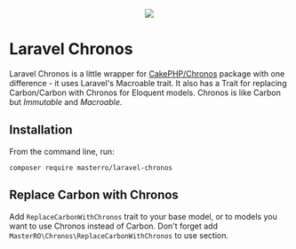 <p align="center">
<img src="https://laravel.com/assets/img/components/logo-laravel.svg">
</p>

# Laravel Chronos

Laravel Chronos is a little wrapper for [CakePHP/Chronos](https://github.com/cakephp/chronos) package with one difference - it uses Laravel's Macroable trait.
It also has a Trait for replacing Carbon/Carbon with Chronos for Eloquent models.
Chronos is like Carbon but _Immutable_ and _Macroable_.

## Installation

From the command line, run:

```
composer require masterro/laravel-chronos
```

## Replace Carbon with Chronos
Add `ReplaceCarbonWithChronos` trait to your base model, or to models you want to use Chronos instead of Carbon.
Don't forget add `MasterRO\Chronos\ReplaceCarbonWithChronos` to use section.
